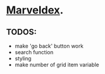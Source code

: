 # [Marveldex](http://marveldex.surge.sh/).

## TODOS:
- make 'go back' button work
- search function
- styling
- make number of grid item variable
